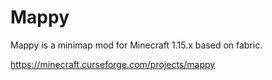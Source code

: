 # Mappy
Mappy is a minimap mod for Minecraft 1.15.x based on fabric.

https://minecraft.curseforge.com/projects/mappy
